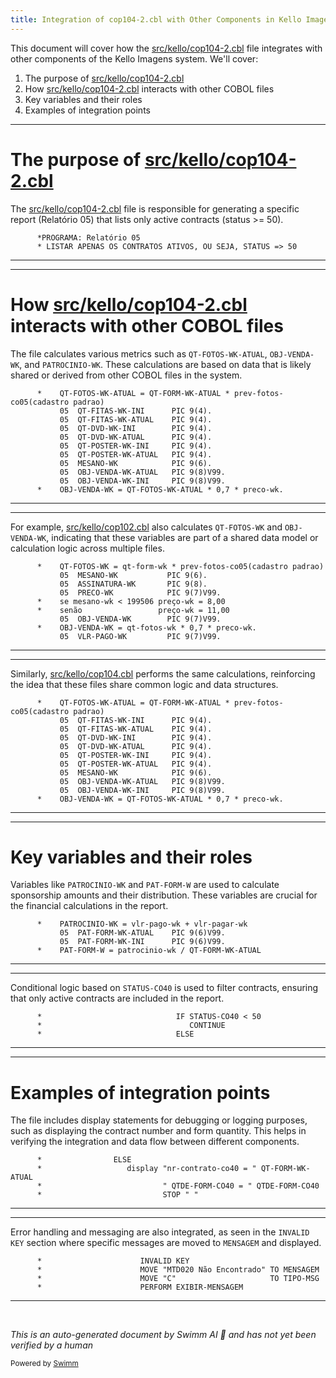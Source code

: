 ```yaml
---
title: Integration of cop104-2.cbl with Other Components in Kello Imagens
---
```

This document will cover how the <SwmPath>[src/kello/cop104-2.cbl](src/kello/cop104-2.cbl)</SwmPath> file integrates with other components of the Kello Imagens system. We'll cover:

1. The purpose of <SwmPath>[src/kello/cop104-2.cbl](src/kello/cop104-2.cbl)</SwmPath>
2. How <SwmPath>[src/kello/cop104-2.cbl](src/kello/cop104-2.cbl)</SwmPath> interacts with other COBOL files
3. Key variables and their roles
4. Examples of integration points

<SwmSnippet path="/src/kello/cop104-2.cbl" line="6">

---

# The purpose of <SwmPath>[src/kello/cop104-2.cbl](src/kello/cop104-2.cbl)</SwmPath>

The <SwmPath>[src/kello/cop104-2.cbl](src/kello/cop104-2.cbl)</SwmPath> file is responsible for generating a specific report (Relatório 05) that lists only active contracts (status >= 50).

```cobol
      *PROGRAMA: Relatório 05
      * LISTAR APENAS OS CONTRATOS ATIVOS, OU SEJA, STATUS => 50
```

---

</SwmSnippet>

<SwmSnippet path="/src/kello/cop104-2.cbl" line="112">

---

# How <SwmPath>[src/kello/cop104-2.cbl](src/kello/cop104-2.cbl)</SwmPath> interacts with other COBOL files

The file calculates various metrics such as <SwmToken path="src/kello/cop104-2.cbl" pos="112:3:9" line-data="      *    QT-FOTOS-WK-ATUAL = QT-FORM-WK-ATUAL * prev-fotos-co05(cadastro padrao)">`QT-FOTOS-WK-ATUAL`</SwmToken>, <SwmToken path="src/kello/cop104-2.cbl" pos="120:3:7" line-data="           05  OBJ-VENDA-WK-ATUAL   PIC 9(8)V99.">`OBJ-VENDA-WK`</SwmToken>, and <SwmToken path="src/kello/cop104-2.cbl" pos="129:3:5" line-data="      *    PATROCINIO-WK = vlr-pago-wk + vlr-pagar-wk">`PATROCINIO-WK`</SwmToken>. These calculations are based on data that is likely shared or derived from other COBOL files in the system.

```cobol
      *    QT-FOTOS-WK-ATUAL = QT-FORM-WK-ATUAL * prev-fotos-co05(cadastro padrao)
           05  QT-FITAS-WK-INI      PIC 9(4).
           05  QT-FITAS-WK-ATUAL    PIC 9(4).
           05  QT-DVD-WK-INI        PIC 9(4).
           05  QT-DVD-WK-ATUAL      PIC 9(4).
           05  QT-POSTER-WK-INI     PIC 9(4).
           05  QT-POSTER-WK-ATUAL   PIC 9(4).
           05  MESANO-WK            PIC 9(6).
           05  OBJ-VENDA-WK-ATUAL   PIC 9(8)V99.
           05  OBJ-VENDA-WK-INI     PIC 9(8)V99.
      *    OBJ-VENDA-WK = QT-FOTOS-WK-ATUAL * 0,7 * preco-wk.
```

---

</SwmSnippet>

<SwmSnippet path="/src/kello/cop102.cbl" line="76">

---

For example, <SwmPath>[src/kello/cop102.cbl](src/kello/cop102.cbl)</SwmPath> also calculates <SwmToken path="src/kello/cop102.cbl" pos="76:3:7" line-data="      *    QT-FOTOS-WK = qt-form-wk * prev-fotos-co05(cadastro padrao)">`QT-FOTOS-WK`</SwmToken> and <SwmToken path="src/kello/cop102.cbl" pos="82:3:7" line-data="           05  OBJ-VENDA-WK        PIC 9(7)V99.">`OBJ-VENDA-WK`</SwmToken>, indicating that these variables are part of a shared data model or calculation logic across multiple files.

```cobol
      *    QT-FOTOS-WK = qt-form-wk * prev-fotos-co05(cadastro padrao)
           05  MESANO-WK           PIC 9(6).
           05  ASSINATURA-WK       PIC 9(8).
           05  PRECO-WK            PIC 9(7)V99.
      *    se mesano-wk < 199506 preço-wk = 8,00
      *    senão                 preço-wk = 11,00
           05  OBJ-VENDA-WK        PIC 9(7)V99.
      *    OBJ-VENDA-WK = qt-fotos-wk * 0,7 * preco-wk.
           05  VLR-PAGO-WK         PIC 9(7)V99.
```

---

</SwmSnippet>

<SwmSnippet path="/src/kello/cop104.cbl" line="112">

---

Similarly, <SwmPath>[src/kello/cop104.cbl](src/kello/cop104.cbl)</SwmPath> performs the same calculations, reinforcing the idea that these files share common logic and data structures.

```cobol
      *    QT-FOTOS-WK-ATUAL = QT-FORM-WK-ATUAL * prev-fotos-co05(cadastro padrao)
           05  QT-FITAS-WK-INI      PIC 9(4).
           05  QT-FITAS-WK-ATUAL    PIC 9(4).
           05  QT-DVD-WK-INI        PIC 9(4).
           05  QT-DVD-WK-ATUAL      PIC 9(4).
           05  QT-POSTER-WK-INI     PIC 9(4).
           05  QT-POSTER-WK-ATUAL   PIC 9(4).
           05  MESANO-WK            PIC 9(6).
           05  OBJ-VENDA-WK-ATUAL   PIC 9(8)V99.
           05  OBJ-VENDA-WK-INI     PIC 9(8)V99.
      *    OBJ-VENDA-WK = QT-FOTOS-WK-ATUAL * 0,7 * preco-wk.
```

---

</SwmSnippet>

<SwmSnippet path="/src/kello/cop104-2.cbl" line="129">

---

# Key variables and their roles

Variables like <SwmToken path="src/kello/cop104-2.cbl" pos="129:3:5" line-data="      *    PATROCINIO-WK = vlr-pago-wk + vlr-pagar-wk">`PATROCINIO-WK`</SwmToken> and <SwmToken path="src/kello/cop104-2.cbl" pos="132:3:7" line-data="      *    PAT-FORM-W = patrocinio-wk / QT-FORM-WK-ATUAL">`PAT-FORM-W`</SwmToken> are used to calculate sponsorship amounts and their distribution. These variables are crucial for the financial calculations in the report.

```cobol
      *    PATROCINIO-WK = vlr-pago-wk + vlr-pagar-wk
           05  PAT-FORM-WK-ATUAL    PIC 9(6)V99.
           05  PAT-FORM-WK-INI      PIC 9(6)V99.
      *    PAT-FORM-W = patrocinio-wk / QT-FORM-WK-ATUAL
```

---

</SwmSnippet>

<SwmSnippet path="/src/kello/cop104-2.cbl" line="1178">

---

Conditional logic based on <SwmToken path="src/kello/cop104-2.cbl" pos="1178:5:7" line-data="      *                              IF STATUS-CO40 &lt; 50">`STATUS-CO40`</SwmToken> is used to filter contracts, ensuring that only active contracts are included in the report.

```cobol
      *                              IF STATUS-CO40 < 50
      *                                 CONTINUE
      *                              ELSE
```

---

</SwmSnippet>

<SwmSnippet path="/src/kello/cop104-2.cbl" line="1316">

---

# Examples of integration points

The file includes display statements for debugging or logging purposes, such as displaying the contract number and form quantity. This helps in verifying the integration and data flow between different components.

```cobol
      *                ELSE
      *                   display "nr-contrato-co40 = " QT-FORM-WK-ATUAL
      *                           " QTDE-FORM-CO40 = " QTDE-FORM-CO40
      *                           STOP " "
```

---

</SwmSnippet>

<SwmSnippet path="/src/kello/cop104-2.cbl" line="1438">

---

Error handling and messaging are also integrated, as seen in the <SwmToken path="src/kello/cop104-2.cbl" pos="1438:3:5" line-data="      *                      INVALID KEY">`INVALID KEY`</SwmToken> section where specific messages are moved to <SwmToken path="src/kello/cop104-2.cbl" pos="1439:15:15" line-data="      *                      MOVE &quot;MTD020 Não Encontrado&quot; TO MENSAGEM">`MENSAGEM`</SwmToken> and displayed.

```cobol
      *                      INVALID KEY
      *                      MOVE "MTD020 Não Encontrado" TO MENSAGEM
      *                      MOVE "C"                     TO TIPO-MSG
      *                      PERFORM EXIBIR-MENSAGEM
```

---

</SwmSnippet>

&nbsp;

*This is an auto-generated document by Swimm AI 🌊 and has not yet been verified by a human*

<SwmMeta version="3.0.0" repo-id="Z2l0aHViJTNBJTNBa2VsbG8lM0ElM0Fzd2ltbWlv" repo-name="kello"><sup>Powered by [Swimm](/)</sup></SwmMeta>
